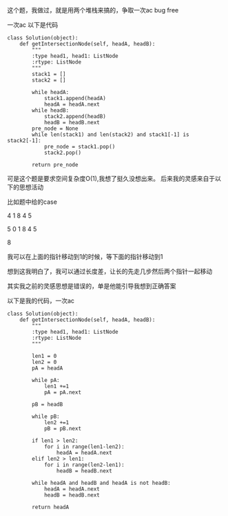 
这个题，我做过，就是用两个堆栈来搞的，争取一次ac bug free

一次ac 以下是代码

```
class Solution(object):
    def getIntersectionNode(self, headA, headB):
        """
        :type head1, head1: ListNode
        :rtype: ListNode
        """
        stack1 = []
        stack2 = []
        
        while headA:
            stack1.append(headA)
            headA = headA.next
        while headB:
            stack2.append(headB)
            headB = headB.next
        pre_node = None
        while len(stack1) and len(stack2) and stack1[-1] is stack2[-1]:
            pre_node = stack1.pop()
            stack2.pop()
        
        return pre_node
```

可是这个题是要求空间复杂度O(1),我想了挺久没想出来。 后来我的灵感来自于以下的思想活动

比如题中给的case

4 1 8 4 5

5 0 1 8 4 5

8

我可以在上面的指针移动到1的时候，等下面的指针移动到1

想到这我明白了，我可以通过长度差，让长的先走几步然后两个指针一起移动

其实我之前的灵感思想是错误的，单是他能引导我想到正确答案

以下是我的代码，一次ac

```
class Solution(object):
    def getIntersectionNode(self, headA, headB):
        """
        :type head1, head1: ListNode
        :rtype: ListNode
        """
        
        len1 = 0
        len2 = 0
        pA = headA
        
        while pA:
            len1 +=1
            pA = pA.next
        
        pB = headB
        
        while pB:
            len2 +=1
            pB = pB.next
        
        if len1 > len2:
            for i in range(len1-len2):
                headA = headA.next
        elif len2 > len1:
            for i in range(len2-len1):
                headB = headB.next
        
        while headA and headB and headA is not headB:
            headA = headA.next
            headB = headB.next
        
        return headA
```